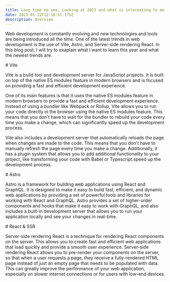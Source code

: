 ```yaml
---
title: Long time no see, Looking at 2023 and what is interesting to me
date: 2023-01-12T12:18:51.175Z
description: Overview
---
```

Web development is constantly evolving and new technologies and tools are being introduced all the time. One of the latest trends in web development is the use of Vite, Astro, and Server-side rendering React. In this blog post, I will try to exaplain what I want to learn this year and what the newest trends are. 


#﻿ Vite

Vite is a build tool and development server for JavaScript projects. It is built on top of the native ES modules feature in modern browsers and is focused on providing a fast and efficient development experience.

One of its main features is that it uses the native ES modules feature in modern browsers to provide a fast and efficient development experience. Instead of using a bundler like Webpack or Rollup, Vite allows you to run your code directly in the browser using the native ES modules feature. This means that you don't have to wait for the bundler to rebuild your code every time you make a change, which can significantly speed up the development process.

Vite also includes a development server that automatically reloads the page when changes are made to the code. This means that you don't have to manually refresh the page every time you make a change. Additionally, it has a plugin system that allows you to add additional functionality to your project, like transforming your code with Babel or Typescript.speed up the development process.

#﻿ Astro

Astro is a framework for building web applications using React and GraphQL. It is designed to make it easy to build fast, efficient, and dynamic web applications by providing a set of powerful tools and libraries for working with React and GraphQL. Astro provides a set of higher-order components and hooks that make it easy to work with GraphQL, and also includes a built-in development server that allows you to run your application locally and see your changes in real-time.

#﻿ React & SSR 

Server-side rendering React is a technique for rendering React components on the server. This allows you to create fast and efficient web applications that load quickly and provide a smooth user experience. Server-side rendering React allows you to pre-render your components on the server, so that when a user requests a page, they receive a fully-rendered HTML page instead of just an empty page that needs to be populated with data. This can greatly improve the performance of your web application, especially on slower internet connections or for users with low-end devices.
